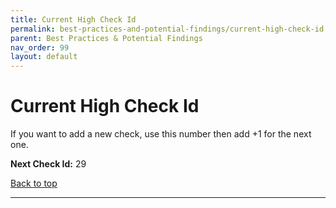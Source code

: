 ```yaml
---
title: Current High Check Id
permalink: best-practices-and-potential-findings/current-high-check-id
parent: Best Practices & Potential Findings
nav_order: 99
layout: default
---
```


# Current High Check Id

If you want to add a new check, use this number then add +1 for the next one.

**Next Check Id:** 29

[Back to top](#top)

---
<br>
<br>
<br>
<br>
<br>
<br>
<br>
<br>
<br>
<br>
<br>
<br>
<br>
<br>
<br>
<br>
<br>
<br>
<br>
<br>
<br>
<br>
<br>
<br>
<br>
<br>
<br>
<br>
<br>
<br>
<br>
<br>
<br>
<br>
<br>
<br>
<br>